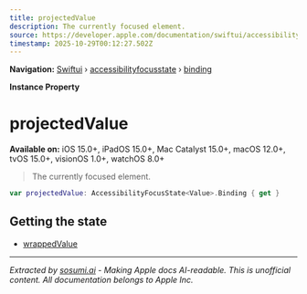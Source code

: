 ```yaml
---
title: projectedValue
description: The currently focused element.
source: https://developer.apple.com/documentation/swiftui/accessibilityfocusstate/binding/projectedvalue
timestamp: 2025-10-29T00:12:27.502Z
---
```


**Navigation:** [Swiftui](/documentation/swiftui) › [accessibilityfocusstate](/documentation/swiftui/accessibilityfocusstate) › [binding](/documentation/swiftui/accessibilityfocusstate/binding)

**Instance Property**

# projectedValue

**Available on:** iOS 15.0+, iPadOS 15.0+, Mac Catalyst 15.0+, macOS 12.0+, tvOS 15.0+, visionOS 1.0+, watchOS 8.0+

> The currently focused element.

```swift
var projectedValue: AccessibilityFocusState<Value>.Binding { get }
```

## Getting the state

- [wrappedValue](/documentation/swiftui/accessibilityfocusstate/binding/wrappedvalue)

---

*Extracted by [sosumi.ai](https://sosumi.ai) - Making Apple docs AI-readable.*
*This is unofficial content. All documentation belongs to Apple Inc.*
